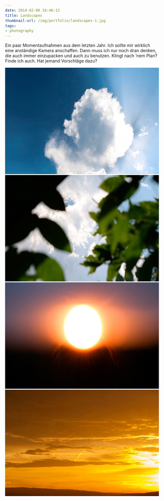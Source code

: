 ```yaml
---
date: 2014-02-06 16:46:13
title: Landscapes
thumbnail-url: /img/portfolio/landscapes-1.jpg
tags:
- photography
---
```

Ein paar Momentaufnahmen aus dem letzten Jahr. Ich sollte mir wirklich eine anständige Kamera anschaffen. Dann muss ich nur noch dran denken, die auch immer einzupacken und auch zu benutzen. Klingt nach ’nem Plan? Finde ich auch. Hat jemand Vorschläge dazu?

<img src="img/portfolio/landscapes-1.jpg" alt="Landscapes 1" width="620" height="349">

<img src="img/portfolio/landscapes-2.jpg" alt="Landscapes 2" width="620" height="349">

<img src="img/portfolio/landscapes-3.jpg" alt="Landscapes 3" width="620" height="349">

<img src="img/portfolio/landscapes-4.jpg" alt="Landscapes 4" width="620" height="349">

